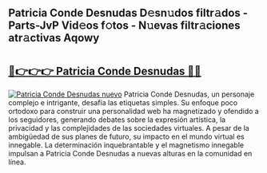 ## Patricia Conde Desnudas D𝚎sn𝚞dos filtr𝚊dos - Parts-JvP Vid𝚎os f𝚘tos - N𝚞evas filtr𝚊ciones atr𝚊ctivas Aqowy

# <h2><a href="http://mbc8ih8.tromn.icu/?c=Patricia+Conde+Desnudas">🔗👉👉👉 Patricia Conde Desnudas 🔗🔗</a></h2>

[![Patricia Conde Desnudas nuevo](https://i.imgur.com/pEAQMta.gif)](http://mbc8ih8.tromn.icu/?c=Patricia+Conde+Desnudas)
Patricia Conde Desnudas, un personaje complejo e intrigante, desafía las etiquetas simples. Su enfoque poco ortodoxo para construir una personalidad web ha magnetizado y ofendido a los seguidores, generando debates sobre la expresión artística, la privacidad y las complejidades de las sociedades virtuales. A pesar de la ambigüedad de sus planes de futuro, su impacto en el mundo virtual es innegable. La determinación inquebrantable y el magnetismo innegable impulsan a Patricia Conde Desnudas a nuevas alturas en la comunidad en línea.
